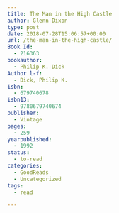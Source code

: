 ```yaml
---
title: The Man in the High Castle
author: Glenn Dixon
type: post
date: 2018-07-28T15:06:57+00:00
url: /the-man-in-the-high-castle/
Book Id:
  - 216363
bookauthor:
  - Philip K. Dick
Author l-f:
  - Dick, Philip K.
isbn:
  - 679740678
isbn13:
  - 9780679740674
publisher:
  - Vintage
pages:
  - 259
yearpublished:
  - 1992
status:
  - to-read
categories:
  - GoodReads
  - Uncategorized
tags:
  - read

---
```

